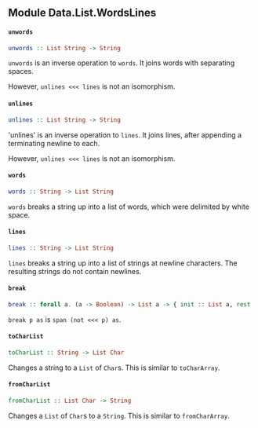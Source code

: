 ## Module Data.List.WordsLines

#### `unwords`

``` purescript
unwords :: List String -> String
```

`unwords` is an inverse operation to `words`.
It joins words with separating spaces.

However, `unlines <<< lines` is not an isomorphism.

#### `unlines`

``` purescript
unlines :: List String -> String
```

'unlines' is an inverse operation to `lines`.
It joins lines, after appending a terminating newline to each.

However, `unlines <<< lines` is not an isomorphism.

#### `words`

``` purescript
words :: String -> List String
```

`words` breaks a string up into a list of words, which were delimited
by white space.

#### `lines`

``` purescript
lines :: String -> List String
```

`lines` breaks a string up into a list of strings at newline
characters.  The resulting strings do not contain newlines.

#### `break`

``` purescript
break :: forall a. (a -> Boolean) -> List a -> { init :: List a, rest :: List a }
```

`break p as` is `span (not <<< p) as`.

#### `toCharList`

``` purescript
toCharList :: String -> List Char
```

Changes a string to a `List` of `Char`s.  This is similar to
`toCharArray`.

#### `fromCharList`

``` purescript
fromCharList :: List Char -> String
```

Changes a `List` of `Char`s to a `String`. This is similar to
`fromCharArray`.


